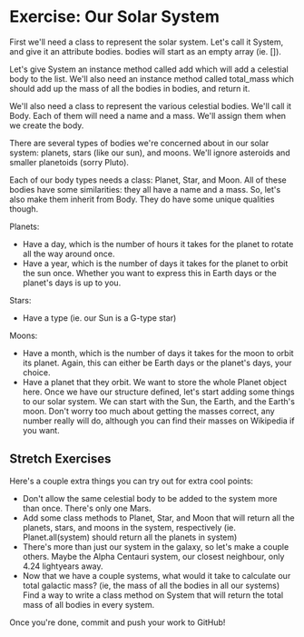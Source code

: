 # Exercise: Our Solar System

First we'll need a class to represent the solar system. Let's call it System, and give it an attribute bodies. bodies will start as an empty array (ie. []).

Let's give System an instance method called add which will add a celestial body to the list. We'll also need an instance method called total_mass which should add up the mass of all the bodies in bodies, and return it.

We'll also need a class to represent the various celestial bodies. We'll call it Body. Each of them will need a name and a mass. We'll assign them when we create the body.

There are several types of bodies we're concerned about in our solar system: planets, stars (like our sun), and moons. We'll ignore asteroids and smaller planetoids (sorry Pluto).

Each of our body types needs a class: Planet, Star, and Moon. All of these bodies have some similarities: they all have a name and a mass. So, let's also make them inherit from Body. They do have some unique qualities though.

Planets:

- Have a day, which is the number of hours it takes for the planet to rotate all the way around once.
- Have a year, which is the number of days it takes for the planet to orbit the sun once. Whether you want to express this in Earth days or the planet's days is up to you.

Stars:

- Have a type (ie. our Sun is a G-type star)

Moons:

- Have a month, which is the number of days it takes for the moon to orbit its planet. Again, this can either be Earth days or the planet's days, your choice.
- Have a planet that they orbit. We want to store the whole Planet object here.
Once we have our structure defined, let's start adding some things to our solar system. We can start with the Sun, the Earth, and the Earth's moon. Don't worry too much about getting the masses correct, any number really will do, although you can find their masses on Wikipedia if you want.

## Stretch Exercises

Here's a couple extra things you can try out for extra cool points:

- Don't allow the same celestial body to be added to the system more than once. There's only one Mars.
- Add some class methods to Planet, Star, and Moon that will return all the planets, stars, and moons in the system, respectively (ie. Planet.all(system) should return all the planets in system)
- There's more than just our system in the galaxy, so let's make a couple others. Maybe the Alpha Centauri system, our closest neighbour, only 4.24 lightyears away.
- Now that we have a couple systems, what would it take to calculate our total galactic mass? (ie, the mass of all the bodies in all our systems) Find a way to write a class method on System that will return the total mass of all bodies in every system.

Once you're done, commit and push your work to GitHub!
